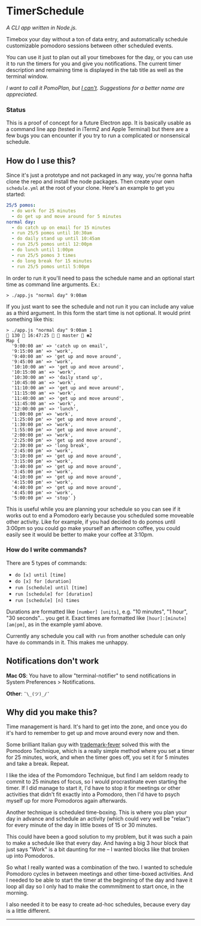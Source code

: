 # TimerSchedule

_A CLI app written in Node.js._

Timebox your day without a ton of data entry, and automatically schedule
customizable pomodoro sessions between other scheduled events.

You can use it just to plan out all your timeboxes for the day, or you can use
it to run the timers for you and give you notifications. The current timer
description and remaining time is displayed in the tab title as well as the
terminal window.

_I want to call it PomoPlan, but [I can't][trademark-fever]. Suggestions
for a better name are appreciated._

### Status

This is a proof of concept for a future Electron app. It is basically
usable as a command line app (tested in iTerm2 and Apple Terminal) but there
are a few bugs you can encounter if you try to run a complicated or nonsensical
schedule.

## How do I use this?

Since it's just a prototype and not packaged in any way, you're gonna hafta
clone the repo and install the node packages. Then create your own
`schedule.yml` at the root of your clone. Here's an example to get you started:

```yaml
25/5 pomos:
  - do work for 25 minutes
  - do get up and move around for 5 minutes
normal day:
  - do catch up on email for 15 minutes
  - run 25/5 pomos until 10:30am
  - do daily stand up until 10:45am
  - run 25/5 pomos until 12:00pm
  - do lunch until 1:00pm
  - run 25/5 pomos 3 times
  - do long break for 15 minutes
  - run 25/5 pomos until 5:00pm
```

In order to run it you'll need to pass the schedule name and an optional start
time as command line arguments. Ex.:

```
> ./app.js "normal day" 9:00am
```

If you just want to see the schedule and not run it you can include any value
as a third argument. In this form the start time is not optional. It would print
something like this:

```
> ./app.js "normal day" 9:00am 1                                                                                                          130  16:47:25   master  ✽2
Map {
  '9:00:00 am' => 'catch up on email',
  '9:15:00 am' => 'work',
  '9:40:00 am' => 'get up and move around',
  '9:45:00 am' => 'work',
  '10:10:00 am' => 'get up and move around',
  '10:15:00 am' => 'work',
  '10:30:00 am' => 'daily stand up',
  '10:45:00 am' => 'work',
  '11:10:00 am' => 'get up and move around',
  '11:15:00 am' => 'work',
  '11:40:00 am' => 'get up and move around',
  '11:45:00 am' => 'work',
  '12:00:00 pm' => 'lunch',
  '1:00:00 pm' => 'work',
  '1:25:00 pm' => 'get up and move around',
  '1:30:00 pm' => 'work',
  '1:55:00 pm' => 'get up and move around',
  '2:00:00 pm' => 'work',
  '2:25:00 pm' => 'get up and move around',
  '2:30:00 pm' => 'long break',
  '2:45:00 pm' => 'work',
  '3:10:00 pm' => 'get up and move around',
  '3:15:00 pm' => 'work',
  '3:40:00 pm' => 'get up and move around',
  '3:45:00 pm' => 'work',
  '4:10:00 pm' => 'get up and move around',
  '4:15:00 pm' => 'work',
  '4:40:00 pm' => 'get up and move around',
  '4:45:00 pm' => 'work',
  '5:00:00 pm' => 'stop' }
```

This is useful while you are planning your schedule so you can see if it works
out to end a Pomodoro early because you scheduled some moveable other activity.
Like for example, if you had decided to do pomos until 3:00pm so you could go
make yourself an afternoon coffee, you could easily see it would be better to
make your coffee at 3:10pm.

### How do I write commands?

There are 5 types of commands:

- `do [x] until [time]`
- `do [x] for [duration]`
- `run [schedule] until [time]`
- `run [schedule] for [duration]`
- `run [schedule] [n] times`

Durations are formatted like `[number] [units]`, e.g. "10 minutes", "1 hour",
"30 seconds"... you get it. Exact times are formatted like
`[hour]:[minute][am|pm]`, as in the example yaml above.

Currently any schedule you call with `run` from another schedule can only have
`do` commands in it. This makes me unhappy.

## Notifications don't work

**Mac OS**: You have to allow "terminal-notifier" to send notifications in
System Preferences > Notifications.

**Other**: `¯\_(ツ)_/¯`

## Why did you make this?

Time management is hard. It's hard to get into the zone, and once you do it's
hard to remember to get up and move around every now and then.

Some brilliant Italian guy with [trademark-fever] solved this with the Pomodoro
Technique, which is a really simple method where you set a timer for 25
minutes, work, and when the timer goes off, you set it for 5 minutes and take a
break. Repeat.

I like the idea of the Pomomdoro Technique, but find I am seldom ready to
commit to 25 minutes of focus, so I would procrastinate even starting the
timer. If I did manage to start it, I'd have to stop it for meetings or other
activities that didn't fit exactly into a Pomodoro, then I'd have to psych
myself up for more Pomodoros again afterwards.

Another technique is scheduled time-boxing. This is where you plan your day in
advance and schedule an activity (which could very well be "relax") for every
minute of the day in little boxes of 15 or 30 minutes.

This could have been a good solution to my problem, but it was such a pain to
make a schedule like that every day. And having a big 3 hour block that just
says "Work" is a bit daunting for me – I wanted blocks like that broken up into
Pomodoros.

So what I really wanted was a combination of the two. I wanted to schedule
Pomodoro cycles in between meetings and other time-boxed activities. And I
needed to be able to start the timer at the beginning of the day and have it
loop all day so I only had to make the commmitment to start once, in the
morning.

I also needed it to be easy to create ad-hoc schedules, because every day is a
little different.

---

[trademark-fever]: https://cirillocompany.de/pages/the-pomodoro-technique-trademark-guidelines
